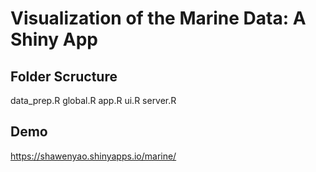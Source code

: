 # Visualization of the Marine Data: A Shiny App

## Folder Scructure
data_prep.R
global.R
app.R
ui.R
server.R

## Demo
https://shawenyao.shinyapps.io/marine/
